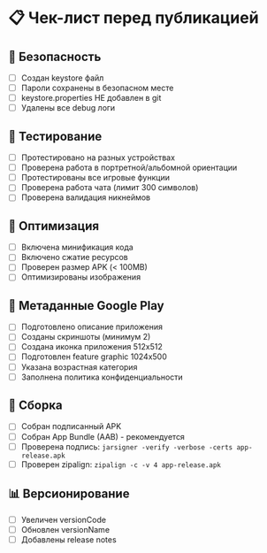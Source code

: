 # 📋 Чек-лист перед публикацией

## 🔐 Безопасность
- [ ] Создан keystore файл
- [ ] Пароли сохранены в безопасном месте
- [ ] keystore.properties НЕ добавлен в git
- [ ] Удалены все debug логи

## 🧪 Тестирование
- [ ] Протестировано на разных устройствах
- [ ] Проверена работа в портретной/альбомной ориентации
- [ ] Протестированы все игровые функции
- [ ] Проверена работа чата (лимит 300 символов)
- [ ] Проверена валидация никнеймов

## 📱 Оптимизация
- [ ] Включена минификация кода
- [ ] Включено сжатие ресурсов
- [ ] Проверен размер APK (< 100MB)
- [ ] Оптимизированы изображения

## 📄 Метаданные Google Play
- [ ] Подготовлено описание приложения
- [ ] Созданы скриншоты (минимум 2)
- [ ] Создана иконка приложения 512x512
- [ ] Подготовлен feature graphic 1024x500
- [ ] Указана возрастная категория
- [ ] Заполнена политика конфиденциальности

## 🚀 Сборка
- [ ] Собран подписанный APK
- [ ] Собран App Bundle (AAB) - рекомендуется
- [ ] Проверена подпись: `jarsigner -verify -verbose -certs app-release.apk`
- [ ] Проверен zipalign: `zipalign -c -v 4 app-release.apk`

## 📊 Версионирование
- [ ] Увеличен versionCode
- [ ] Обновлен versionName
- [ ] Добавлены release notes

